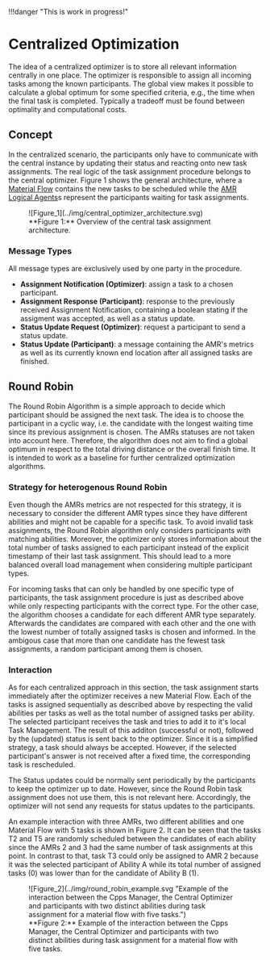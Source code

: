 !!!danger "This is work in progress!"

# Centralized Optimization

The idea of a centralized optimizer is to store all relevant information centrally in one place.
The optimizer is responsible to assign all incoming tasks among the known participants.
The global view makes it possible to calculate a global optimum for some specified criteria, e.g., the time when the final task is completed.
Typically a tradeoff must be found between optimality and computational costs.

## Concept

In the centralized scenario, the participants only have to communicate with the central instance by updating their status and reacting onto new task assignments.
The real logic of the task assignment procedure belongs to the central optimizer.
Figure 1 shows the general architecture, where a [Material Flow](../participants/material_flow.md) contains the new tasks to be scheduled while the [AMR Logical Agents](../participants/amr.md)s represent the participants waiting for task assignments.

<a name="fig1"></a>

<figure markdown>
  ![Figure_1](../img/central_optimizer_architecture.svg)
  <figcaption markdown>**Figure 1:** Overview of the central task assignment architecture.</figcaption>
</figure>

### Message Types

All message types are exclusively used by one party in the procedure.

- **Assignment Notification (Optimizer)**: assign a task to a chosen participant.
- **Assignment Response (Participant)**: response to the previously received Assignment Notification, containing a boolean stating if the assigment was accepted, as well as a status update.
- **Status Update Request (Optimizer)**: request a participant to send a status update.
- **Status Update (Participant)**: a message containing the AMR's metrics as well as its currently known end location after all assigned tasks are finished.

## Round Robin

The Round Robin Algorithm is a simple approach to decide which participant should be assigned the next task.
The idea is to choose the participant in a cyclic way, i.e. the candidate with the longest waiting time since its previous assignment is chosen.
The AMRs statuses are not taken into account here.
Therefore, the algorithm does not aim to find a global optimum in respect to the total driving distance or the overall finish time.
It is intended to work as a baseline for further centralized optimization algorithms.

### Strategy for heterogenous Round Robin

Even though the AMRs metrics are not respected for this strategy, it is necessary to consider the different AMR types since they have different abilities and might not be capable for a specific task.
To avoid invalid task assignments, the Round Robin algorithm only considers participants with matching abilities.
Moreover, the optimizer only stores information about the total number of tasks assigned to each participant instead of the explicit timestamp of their last task assignment.
This should lead to a more balanced overall load management when considering multiple participant types.

For incoming tasks that can only be handled by one specific type of participants, the task assignment procedure is just as described above while only respecting participants with the correct type.
For the other case, the algorithm chooses a candidate for each different AMR type separately.
Afterwards the candidates are compared with each other and the one with the lowest number of totally assigned tasks is chosen and informed.
In the ambigous case that more than one candidate has the fewest task assignments, a random participant among them is chosen.

### Interaction

As for each centralized approach in this section, the task assignment starts immediately after the optimizer receives a new Material Flow.
Each of the tasks is assigned sequentially as described above by respecting the valid abilities per tasks as well as the total number of assigned tasks per ability.
The selected participant receives the task and tries to add it to it's local Task Management.
The result of this additon (successful or not), followed by the (updated) status is sent back to the optimizer.
Since it is a simplified strategy, a task should always be accepted.
However, if the selected participant's answer is not received after a fixed time, the corresponding task is rescheduled.

The Status updates could be normally sent periodically by the participants to keep the optimizer up to date.
However, since the Round Robin task assignment does not use them, this is not relevant here.
Accordingly, the optimizer will not send any requests for status updates to the participants.

An example interaction with three AMRs, two different abilities and one Material Flow with 5 tasks is shown in Figure 2.
It can be seen that the tasks T2 and T5 are randomly scheduled between the candidates of each ability since the AMRs 2 and 3 had the same number of task assignments at this point.
In contrast to that, task T3 could only be assigned to AMR 2 because it was the selected participant of Ability A while its total number of assigned tasks (0) was lower than for the candidate of Ability B (1).

<figure markdown>
  ![Figure_2](../img/round_robin_example.svg "Example of the interaction between the Cpps Manager, the Central Optimizer and participants with two distinct abilities during task assignment for a material flow with five tasks.")
  <a name="fig2"></a><figcaption markdown>**Figure 2:** Example of the interaction between the Cpps Manager, the Central Optimizer and participants with two distinct abilities during task assignment for a material flow with five tasks.</figcaption>
</figure>
